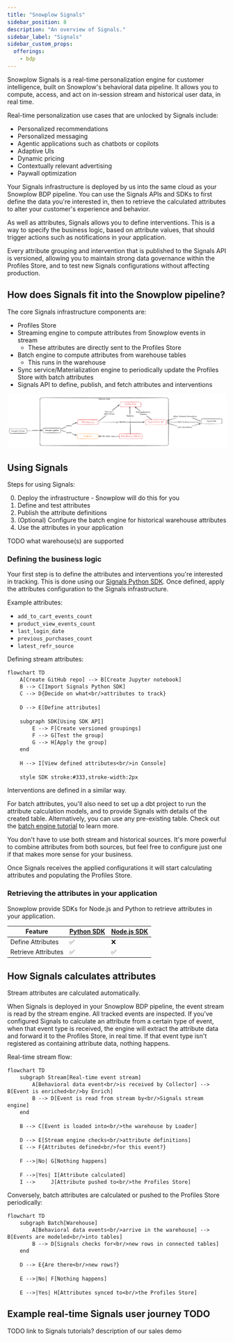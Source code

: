 ```yaml
---
title: "Snowplow Signals"
sidebar_position: 8
description: "An overview of Signals."
sidebar_label: "Signals"
sidebar_custom_props:
  offerings:
    - bdp
---
```


Snowplow Signals is a real-time personalization engine for customer intelligence, built on Snowplow's behavioral data pipeline. It allows you to compute, access, and act on in-session stream and historical user data, in real time.

Real-time personalization use cases that are unlocked by Signals include:
* Personalized recommendations
* Personalized messaging
* Agentic applications such as chatbots or copilots
* Adaptive UIs
* Dynamic pricing
* Contextually relevant advertising
* Paywall optimization

Your Signals infrastructure is deployed by us into the same cloud as your Snowplow BDP pipeline. You can use the Signals APIs and SDKs to first define the data you're interested in, then to retrieve the calculated attributes to alter your customer's experience and behavior.

As well as attributes, Signals allows you to define interventions. This is a way to specify the business logic, based on attribute values, that should trigger actions such as notifications in your application.

Every attribute grouping and intervention that is published to the Signals API is versioned, allowing you to maintain strong data governance within the Profiles Store, and to test new Signals configurations without affecting production.

## How does Signals fit into the Snowplow pipeline?

The core Signals infrastructure components are:
* Profiles Store
* Streaming engine to compute attributes from Snowplow events in stream
  * These attributes are directly sent to the Profiles Store
* Batch engine to compute attributes from warehouse tables
  * This runs in the warehouse
* Sync service/Materialization engine to periodically update the Profiles Store with batch attributes
* Signals API to define, publish, and fetch attributes and interventions

![](./images/signals-pipeline.png)

## Using Signals

Steps for using Signals:

0. Deploy the infrastructure - Snowplow will do this for you
1. Define and test attributes
2. Publish the attribute definitions
3. (Optional) Configure the batch engine for historical warehouse attributes
4. Use the attributes in your application

TODO what warehouse(s) are supported

### Defining the business logic

Your first step is to define the attributes and interventions you're interested in tracking. This is done using our [Signals Python SDK](https://github.com/snowplow-incubator/snowplow-signals-sdk). Once defined, apply the attributes configuration to the Signals infrastructure.

Example attributes:
* `add_to_cart_events_count`
* `product_view_events_count`
* `last_login_date`
* `previous_purchases_count`
* `latest_refr_source`

Defining stream attributes:

```mermaid
flowchart TD
    A[Create GitHub repo] --> B[Create Jupyter notebook]
    B --> C[Import Signals Python SDK]
    C --> D{Decide on what<br/>attributes to track}

    D --> E[Define attributes]

    subgraph SDK[Using SDK API]
        E --> F[Create versioned groupings]
        F --> G[Test the group]
        G --> H[Apply the group]
    end

    H --> I[View defined attributes<br/>in Console]

    style SDK stroke:#333,stroke-width:2px
```

Interventions are defined in a similar way.

For batch attributes, you'll also need to set up a dbt project to run the attribute calculation models, and to provide Signals with details of the created table. Alternatively, you can use any pre-existing table. Check out the [batch engine tutorial](/tutorials/snowplow-batch-engine/start/) to learn more.

You don't have to use both stream and historical sources. It's more powerful to combine attributes from both sources, but feel free to configure just one if that makes more sense for your business.

Once Signals receives the applied configurations it will start calculating attributes and populating the Profiles Store.

### Retrieving the attributes in your application

Snowplow provide SDKs for Node.js and Python to retrieve attributes in your application.

| Feature             | [Python SDK](https://github.com/snowplow-incubator/snowplow-signals-sdk) | [Node.js SDK](https://github.com/snowplow-incubator/snowplow-signals-typescript-sdk) |
| ------------------- | ------------------------------------------------------------------------ | ------------------------------------------------------------------------------------ |
| Define Attributes   | ✅                                                                        | ❌                                                                                    |
| Retrieve Attributes | ✅                                                                        | ✅                                                                                    |



## How Signals calculates attributes

Stream attributes are calculated automatically.

When Signals is deployed in your Snowplow BDP pipeline, the event stream is read by the stream engine. All tracked events are inspected. If you've configured Signals to calculate an attribute from a certain type of event, when that event type is received, the engine will extract the attribute data and forward it to the Profiles Store, in real time. If that event type isn't registered as containing attribute data, nothing happens.

Real-time stream flow:

```mermaid
flowchart TD
    subgraph Stream[Real-time event stream]
        A[Behavioral data event<br/>is received by Collector] --> B[Event is enriched<br/>by Enrich]
        B --> D[Event is read from stream by<br/>Signals stream engine]
    end

    B --> C[Event is loaded into<br/>the warehouse by Loader]

    D --> E[Stream engine checks<br/>attribute definitions]
    E --> F{Attributes defined<br/>for this event?}

    F -->|No| G[Nothing happens]

    F -->|Yes| I[Attribute calculated]
    I -->     J[Attribute pushed to<br/>the Profiles Store]
```

Conversely, batch attributes are calculated or pushed to the Profiles Store periodically:

```mermaid
flowchart TD
    subgraph Batch[Warehouse]
        A[Behavioral data events<br/>arrive in the warehouse] --> B[Events are modeled<br/>into tables]
        B --> D[Signals checks for<br/>new rows in connected tables]
    end

    D --> E{Are there<br/>new rows?}

    E -->|No| F[Nothing happens]

    E -->|Yes| H[Attributes synced to<br/>the Profiles Store]
```

## Example real-time Signals user journey TODO

TODO link to Signals tutorials? description of our sales demo

